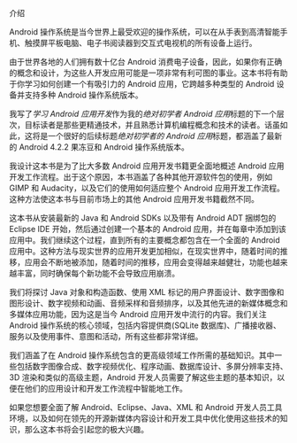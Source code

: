 介绍

Android 操作系统是当今世界上最受欢迎的操作系统，可以在从手表到高清智能手机、触摸屏平板电脑、电子书阅读器到交互式电视机的所有设备上运行。

由于世界各地的人们拥有数十亿台 Android 消费电子设备，因此，如果你有正确的概念和设计，为这些人开发应用可能是一项非常有利可图的事业。这本书将有助于你学习如何创建一个有吸引力的 Android 应用，它跨越多种类型的 Android 设备并支持多种 Android 操作系统版本。

我写了*学习 Android 应用开发*作为我的*绝对初学者 Android 应用*标题的下一个层次，目标读者是那些更精通技术，并且熟悉计算机编程概念和技术的读者。话虽如此，这将是一个很好的后续标题*绝对初学者的 Android 应用*标题，都涵盖了最新的 Android 4.2.2 果冻豆和 Android 操作系统版本。

我设计这本书是为了比大多数 Android 应用开发书籍更全面地概述 Android 应用开发工作流程。出于这个原因，本书涵盖了各种其他开源软件包的使用，例如 GIMP 和 Audacity，以及它们的使用如何适应整个 Android 应用开发工作流程。这种方法使这本书与目前市场上的其他 Android 应用开发书籍截然不同。

这本书从安装最新的 Java 和 Android SDKs 以及带有 Android ADT 捆绑包的 Eclipse IDE 开始，然后通过创建一个基本的 Android 应用，并在每章中添加到该应用中。我们继续这个过程，直到所有的主要概念都包含在一个全面的 Android 应用中。这种方法与现实世界的应用开发更加相似，在现实世界中，随着时间的推移，应用会不断地被添加，随着时间的推移，应用会变得越来越健壮，功能也越来越丰富，同时确保每个新功能不会导致应用崩溃。

我们将探讨 Java 对象和构造函数、使用 XML 标记的用户界面设计、数字图像和图形设计、数字视频和动画、音频采样和音频排序，以及其他先进的新媒体概念和多媒体应用功能，因为这是当今 Android 应用开发中流行的内容。我们关注 Android 操作系统的核心领域，包括内容提供商(SQLite 数据库)、广播接收器、服务以及使用事件、意图和活动，所有这些都非常详细。

我们涵盖了在 Android 操作系统包含的更高级领域工作所需的基础知识。其中一些包括数字图像合成、数字视频优化、程序动画、数据库设计、多屏分辨率支持、3D 渲染和类似的高级主题，Android 开发人员需要了解这些主题的基本知识，以便在他们的应用设计和开发工作流程中智能地工作。

如果您想要全面了解 Android、Eclipse、Java、XML 和 Android 开发人员工具环境，以及如何在领先的开源新媒体内容设计和开发工具中优化使用这些技术的知识，那么这本书将会引起您的极大兴趣。